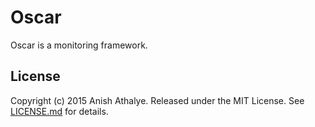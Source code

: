 Oscar
=====

Oscar is a monitoring framework.

License
-------

Copyright (c) 2015 Anish Athalye. Released under the MIT License. See
[LICENSE.md][license] for details.

[license]: LICENSE.md
